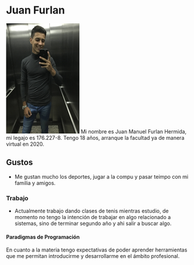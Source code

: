 # Juan Furlan
<img src="IMG_0750.JPG" width="200px" height="300px">
Mi nombre es Juan Manuel Furlan Hermida, mi legajo es 176.227-8.
Tengo 18 años, arranque la facultad ya de manera virtual en 2020.

## Gustos
* Me gustan mucho los deportes, jugar a la compu y pasar teimpo con mi familia y amigos.
### Trabajo 
* Actualmente trabajo dando clases de tenis mientras estudio, de momento no tengo la intención de trabajar en algo relacionado a sistemas, 
sino de terminar segundo año y ahi salir a buscar algo. 
#### Paradigmas de Programación
En cuanto a la materia tengo expectativas de poder aprender herramientas que me permitan introducirme y desarrollarme en el ámbito profesional.
